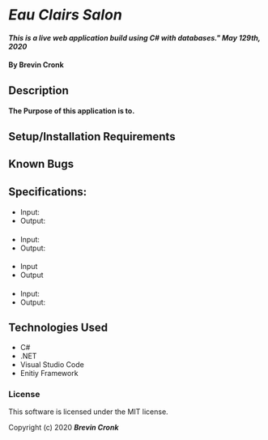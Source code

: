 # _Eau Clairs Salon_

#### _This is a live web application build using C# with databases." May 129th, 2020_

#### By Brevin Cronk

## Description

#### The Purpose of this application is to.

## Setup/Installation Requirements



## Known Bugs



## Specifications:

#### 
* Input: 
* Output: 

#### 
* Input: 
* Output: 

#### 
* Input 
* Output 

#### 
* Input: 
* Output: 


## Technologies Used

* C#
* .NET
* Visual Studio Code
* Enitiy Framework

### License
This software is licensed under the MIT license.


Copyright (c) 2020 **_Brevin Cronk_**
